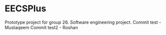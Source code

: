 # EECSPlus
Prototype project for group 26. Software engineering project.
Commit test - Mustaqeem
Commit test2 - Roshan 